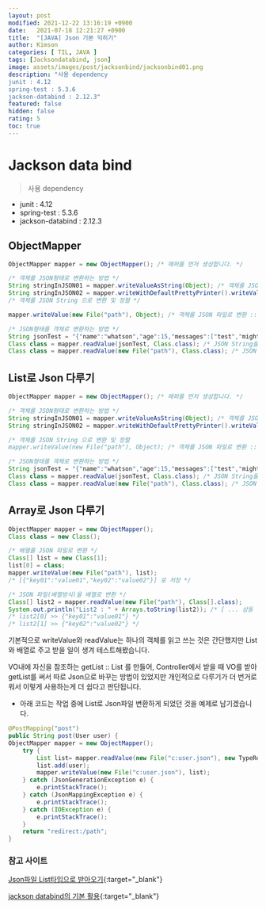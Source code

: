 ```yaml
---
layout: post
modified: 2021-12-22 13:16:19 +0900
date:   2021-07-18 12:21:27 +0900
title:  "[JAVA] Json 기본 익히기"
author: Kimson
categories: [ TIL, JAVA ]
tags: [Jacksondatabind, json]
image: assets/images/post/jacksonbind/jacksonbind01.png
description: "사용 dependency
junit : 4.12
spring-test : 5.3.6
jackson-databind : 2.12.3"
featured: false
hidden: false
rating: 5
toc: true
---
```


# Jackson data bind

>사용 dependency

- junit : 4.12
- spring-test : 5.3.6
- jackson-databind : 2.12.3

## ObjectMapper

```java
ObjectMapper mapper = new ObjectMapper(); /* 매퍼를 먼저 생성합니다. */

/* 객체를 JSON형태로 변환하는 방법 */
String stringInJSON01 = mapper.writeValueAsString(Object); /* 객체를 JSON String 으로 변환 :: String */
String stringInJSON02 = mapper.writeWithDefaultPrettyPrinter().writeValueAsString(Object); 
/* 객체를 JSON String 으로 변환 및 정렬 */

mapper.writeValue(new File("path"), Object); /* 객체를 JSON 파일로 변환 :: void */

/* JSON형태를 객체로 변환하는 방법 */
String jsonTest = "{"name":"whatson","age":15,"messages":["test","might"]}";
Class class = mapper.readValue(jsonTest, Class.class); /* JSON String을 객체로 변환 */
Class class = mapper.readValue(new File("path"), Class.class); /* JSON 파일을 객체로 변환 */
```

## List로 Json 다루기

```java
ObjectMapper mapper = new ObjectMapper(); /* 매퍼를 먼저 생성합니다. */

/* 객체를 JSON형태로 변환하는 방법 */
String stringInJSON01 = mapper.writeValueAsString(Object); /* 객체를 JSON String 으로 변환 :: String */
String stringInJSON02 = mapper.writeWithDefaultPrettyPrinter().writeValueAsString(Object); 

/* 객체를 JSON String 으로 변환 및 정렬
mapper.writeValue(new File("path"), Object); /* 객체를 JSON 파일로 변환 :: void */

/* JSON형태를 객체로 변환하는 방법 */
String jsonTest = "{"name":"whatson","age":15,"messages":["test","might"]}";
Class class = mapper.readValue(jsonTest, Class.class); /* JSON String을 객체로 변환 */
Class class = mapper.readValue(new File("path"), Class.class); /* JSON 파일을 객체로 변환 */
```

## Array로 Json 다루기

```java
ObjectMapper mapper = new ObjectMapper();
Class class = new Class();

/* 배열를 JSON 파일로 변환 */
Class[] list = new Class[1];
list[0] = class;
mapper.writeValue(new File("path"), list);
/* [{"key01":"value01","key02":"value02"}] 로 저장 */

/* JSON 파일(배열방식)을 배열로 변환 */
Class[] list2 = mapper.readValue(new File("path"), Class[].class);
System.out.println("List2 : " + Arrays.toString(list2)); /* [ ... 상동 ... ] */
/* list2[0] >> {"key01":"value01"} */
/* list2[1] >> {"key02":"value02"} */
```

기본적으로 writeValue와 readValue는 하나의 객체를 읽고 쓰는 것은 간단했지만 List와 배열로 주고 받을 일이 생겨 테스트해봤습니다.

VO내에 자신을 참조하는 getList :: List 를 만들어, Controller에서 받을 때 VO를 받아 getList를 써서 따로 Json으로 바꾸는 방법이 있었지만 개인적으로 다루기가 더 번거로워서 이렇게 사용하는게 더 쉽다고 판단됩니다.

- 아래 코드는 작업 중에 List로 Json파일 변환하게 되었던 것을 예제로 남기겠습니다.

```java
@PostMapping("post")
public String post(User user) {
ObjectMapper mapper = new ObjectMapper();
    try {
        List list= mapper.readValue(new File("c:user.json"), new TypeReference<List<String>(){});
        list.add(user);
        mapper.writeValue(new File("c:user.json"), list);
    } catch (JsonGenerationException e) {
        e.printStackTrace();    
    } catch (JsonMappingException e) {
        e.printStackTrace();
    } catch (IOException e) {
        e.printStackTrace();
    }
    return "redirect:/path";
}
```

### 참고 사이트

[Json파일 List타입으로 받아오기](https://becko.tistory.com/47){:target="_blank"}

[jackson databind의 기본 활용](https://tychejin.tistory.com/134){:target="_blank"}
